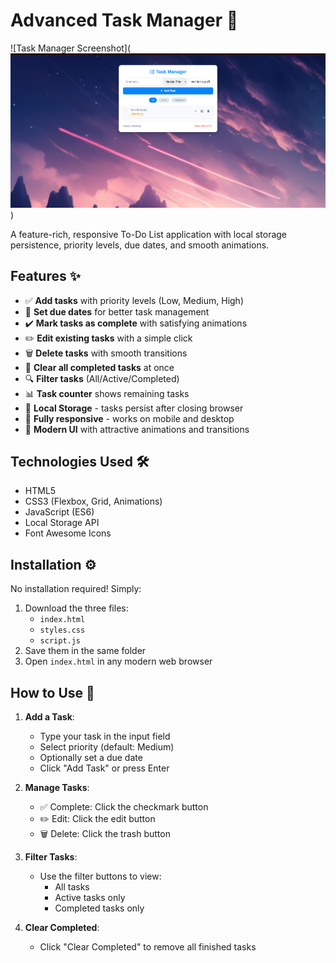 # Advanced Task Manager 🚀

![Task Manager Screenshot](![alt text](image.png))

A feature-rich, responsive To-Do List application with local storage persistence, priority levels, due dates, and smooth animations.

## Features ✨

- ✅ **Add tasks** with priority levels (Low, Medium, High)
- 📅 **Set due dates** for better task management
- ✔️ **Mark tasks as complete** with satisfying animations
- ✏️ **Edit existing tasks** with a simple click
- 🗑️ **Delete tasks** with smooth transitions
- 🧹 **Clear all completed tasks** at once
- 🔍 **Filter tasks** (All/Active/Completed)
- 📊 **Task counter** shows remaining tasks
- 💾 **Local Storage** - tasks persist after closing browser
- 📱 **Fully responsive** - works on mobile and desktop
- 🎨 **Modern UI** with attractive animations and transitions

## Technologies Used 🛠️

- HTML5
- CSS3 (Flexbox, Grid, Animations)
- JavaScript (ES6)
- Local Storage API
- Font Awesome Icons

## Installation ⚙️

No installation required! Simply:

1. Download the three files:
   - `index.html`
   - `styles.css`
   - `script.js`
2. Save them in the same folder
3. Open `index.html` in any modern web browser

## How to Use 📝

1. **Add a Task**:
   - Type your task in the input field
   - Select priority (default: Medium)
   - Optionally set a due date
   - Click "Add Task" or press Enter

2. **Manage Tasks**:
   - ✅ Complete: Click the checkmark button
   - ✏️ Edit: Click the edit button
   - 🗑️ Delete: Click the trash button

3. **Filter Tasks**:
   - Use the filter buttons to view:
     - All tasks
     - Active tasks only
     - Completed tasks only

4. **Clear Completed**:
   - Click "Clear Completed" to remove all finished tasks

